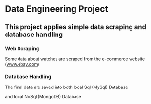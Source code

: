 # Data Engineering Project
## This project applies simple data scraping and database handling
### Web Scraping
Some data about watches are scraped from the e-commerce website (www.ebay.com)
### Database Handling
The final data are saved into both
local Sql (MySql) Database


and local NoSql (MongoDB) Database
